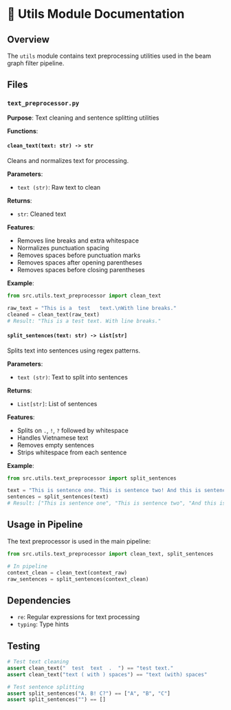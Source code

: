 # 📝 Utils Module Documentation

## Overview
The `utils` module contains text preprocessing utilities used in the beam graph filter pipeline.

## Files

### `text_preprocessor.py`

**Purpose**: Text cleaning and sentence splitting utilities

**Functions**:

#### `clean_text(text: str) -> str`
Cleans and normalizes text for processing.

**Parameters**:
- `text (str)`: Raw text to clean

**Returns**:
- `str`: Cleaned text

**Features**:
- Removes line breaks and extra whitespace
- Normalizes punctuation spacing
- Removes spaces before punctuation marks
- Removes spaces after opening parentheses
- Removes spaces before closing parentheses

**Example**:
```python
from src.utils.text_preprocessor import clean_text

raw_text = "This is a  test   text.\nWith line breaks."
cleaned = clean_text(raw_text)
# Result: "This is a test text. With line breaks."
```

#### `split_sentences(text: str) -> List[str]`
Splits text into sentences using regex patterns.

**Parameters**:
- `text (str)`: Text to split into sentences

**Returns**:
- `List[str]`: List of sentences

**Features**:
- Splits on `.`, `!`, `?` followed by whitespace
- Handles Vietnamese text
- Removes empty sentences
- Strips whitespace from each sentence

**Example**:
```python
from src.utils.text_preprocessor import split_sentences

text = "This is sentence one. This is sentence two! And this is sentence three?"
sentences = split_sentences(text)
# Result: ["This is sentence one", "This is sentence two", "And this is sentence three"]
```

## Usage in Pipeline

The text preprocessor is used in the main pipeline:

```python
from src.utils.text_preprocessor import clean_text, split_sentences

# In pipeline
context_clean = clean_text(context_raw)
raw_sentences = split_sentences(context_clean)
```

## Dependencies
- `re`: Regular expressions for text processing
- `typing`: Type hints

## Testing

```python
# Test text cleaning
assert clean_text("  test  text  .  ") == "test text."
assert clean_text("text ( with ) spaces") == "text (with) spaces"

# Test sentence splitting
assert split_sentences("A. B! C?") == ["A", "B", "C"]
assert split_sentences("") == []
``` 